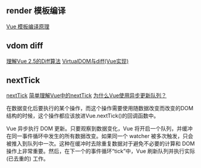 ## render 模板编译

[Vue 模板编译原理](http://www.codedata.cn/hacknews/152110789460328114)

## vdom diff

[理解Vue 2.5的Diff算法](http://www.cnblogs.com/isLiu/p/7909889.html)
[VirtualDOM与diff(Vue实现)](https://juejin.im/post/59bfbd736fb9a00a52065ec7)

## nextTick

[nextTick](https://juejin.im/entry/5ac97cab51882555635e94c2)
[简单理解Vue中的nextTick](https://www.jianshu.com/p/a7550c0e164f)
[为什么Vue使用异步更新队列？](http://www.codedata.cn/hacknews/152242063854728792)

在数据变化后要执行的某个操作，而这个操作需要使用随数据改变而改变的DOM结构的时候，这个操作都应该放进Vue.nextTick()的回调函数中。

Vue 异步执行 DOM 更新。只要观察到数据变化，Vue 将开启一个队列，并缓冲在同一事件循环中发生的所有数据改变。如果同一个 watcher 被多次触发，只会被推入到队列中一次。这种在缓冲时去除重复数据对于避免不必要的计算和 DOM 操作上非常重要。然后，在下一个的事件循环“tick”中，Vue 刷新队列并执行实际 (已去重的) 工作。